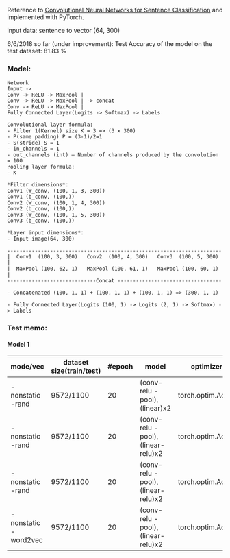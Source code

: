 Reference to [Convolutional Neural Networks for Sentence Classification](https://arxiv.org/pdf/1408.5882v2.pdf) and implemented with PyTorch. 

input data:
sentence to vector (64, 300)


6/6/2018 so far (under improvement): 
Test Accuracy of the model on the test dataset: 81.83 %

### Model:

```
Network
Input ->
Conv -> ReLU -> MaxPool |
Conv -> ReLU -> MaxPool | -> concat
Conv -> ReLU -> MaxPool |
Fully Connected Layer(Logits -> Softmax) -> Labels
```

```
Convolutional layer formula:
- Filter 1(Kernel) size K = 3 => (3 x 300)
- P(same padding) P = (3-1)/2=1
- S(stride) S = 1
- in_channels = 1
- out_channels (int) – Number of channels produced by the convolution = 100
Pooling layer formula:
- K
```

```
*Filter dimensions*:
Conv1 (W_conv, (100, 1, 3, 300))
Conv1 (b_conv, (100,))
Conv2 (W_conv, (100, 1, 4, 300))
Conv2 (b_conv, (100,))
Conv3 (W_conv, (100, 1, 5, 300))
Conv3 (b_conv, (100,))

*Layer input dimensions*:
- Input image(64, 300) 

----------------------------------------------------------------------
|  Conv1  (100, 3, 300)   Conv2  (100, 4, 300)   Conv3  (100, 5, 300) |
|  MaxPool (100, 62, 1)   MaxPool (100, 61, 1)   MaxPool (100, 60, 1) |
-----------------------------Concat ----------------------------------

- Concatenated (100, 1, 1) + (100, 1, 1) + (100, 1, 1) => (300, 1, 1) 

- Fully Connected Layer(Logits (100, 1) -> Logits (2, 1) -> Softmax) -> Labels
```

### Test memo:

#### Model 1
|mode/vec|dataset size(train/test)|#epoch|      model  |  optimizer | parameters |lr| accuracy  |
|-----|-----------------------|-------|--------------|------------|------------|--|------------|
|-nonstatic -rand|9572/1100|20|(conv- relu - pool), (linear)x2 |torch.optim.Adam|-|0.01| 77.15%|
|-nonstatic -rand|9572/1100|20|(conv- relu - pool), (linear-relu)x2 |torch.optim.Adam|Kaiming He|0.01| 77.52%|
|-nonstatic -rand|9572/1100|20|(conv- relu - pool), (linear-relu)x2 |torch.optim.Adam|Kaiming He|0.001| 80.27%|
|-nonstatic -word2vec|9572/1100|20|(conv- relu - pool), (linear-relu)x2 |torch.optim.Adam|Kaiming He|0.001| 81.83%|

